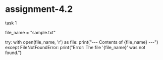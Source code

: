 # assignment-4.2
task 1

file_name = "sample.txt"

try:
    with open(file_name, 'r') as file:
        print("--- Contents of {file_name} ---")
except FileNotFoundError:
    print("Error: The file '{file_name}' was not found.")
